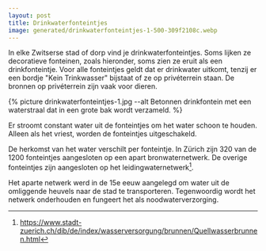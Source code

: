 ```yaml
---
layout: post
title: Drinkwaterfonteintjes
image: generated/drinkwaterfonteintjes-1-500-309f2108c.webp
---
```


In elke Zwitserse stad of dorp vind je drinkwaterfonteintjes. Soms lijken ze decoratieve fonteinen, zoals hieronder, soms zien ze eruit als een drinkfonteintje. Voor alle fonteintjes geldt dat er drinkwater uitkomt, tenzij er een bordje "Kein Trinkwasser" bijstaat of ze op privéterrein staan. De bronnen op privéterrein zijn vaak voor dieren.

{% picture drinkwaterfonteintjes-1.jpg --alt Betonnen drinkfontein met een waterstraal dat in een grote bak wordt verzameld. %}

Er stroomt constant water uit de fonteintjes om het water schoon te houden. Alleen als het vriest, worden de fonteintjes uitgeschakeld.

De herkomst van het water verschilt per fonteintje. In Zürich zijn 320 van de 1200 fonteintjes aangesloten op een apart bronwaternetwerk. De overige fonteintjes zijn aangesloten op het leidingwaternetwerk[^1].

Het aparte netwerk werd in de 15e eeuw aangelegd om water uit de omliggende heuvels naar de stad te transporteren. Tegenwoordig wordt het netwerk onderhouden en fungeert het als noodwaterverzorging.

[^1]: <https://www.stadt-zuerich.ch/dib/de/index/wasserversorgung/brunnen/Quellwasserbrunnen.html>
